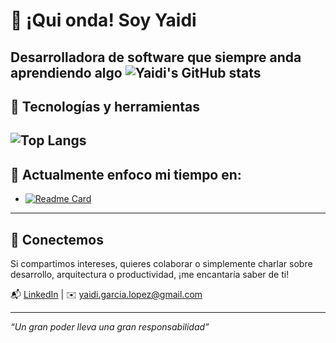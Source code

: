 # 👋 ¡Qui onda! Soy Yaidi

Desarrolladora de software que siempre anda aprendiendo algo
![Yaidi's GitHub stats](https://github-readme-stats.vercel.app/api?username=yaidi&show_icons=true&theme=synthwave)
---

## 🚀 Tecnologías y herramientas
![Top Langs](https://github-readme-stats.vercel.app/api/top-langs/?username=yaidi&layout=compact&theme=synthwave)
---

## 📌 Actualmente enfoco mi tiempo en:

- [![Readme Card](https://github-readme-stats.vercel.app/api/pin/?username=yaidi&repo=eleuteria-scribe-flow&theme=synthwave)](https://github.com/yaidi/github-readme-stats)

---

## 🤝 Conectemos

Si compartimos intereses, quieres colaborar o simplemente charlar sobre desarrollo, arquitectura o productividad, ¡me encantaría saber de ti!

📬 [LinkedIn](https://www.linkedin.com/in/yaidi-garcia/) | ✉️ yaidi.garcia.lopez@gmail.com

---

_“Un gran poder lleva una gran responsabilidad”_

